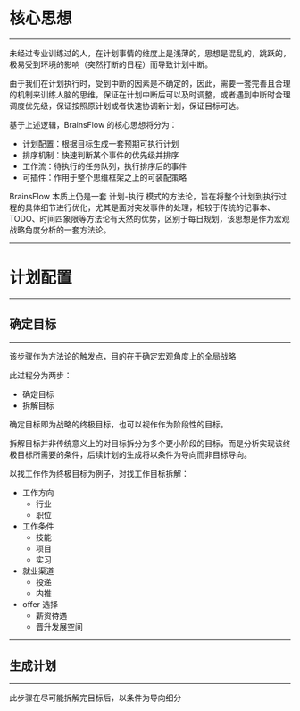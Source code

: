 # 核心思想

****

未经过专业训练过的人，在计划事情的维度上是浅薄的，思想是混乱的，跳跃的，极易受到环境的影响（突然打断的日程）而导致计划中断。

由于我们在计划执行时，受到中断的因素是不确定的，因此，需要一套完善且合理的机制来训练人脑的思维，保证在计划中断后可以及时调整，或者遇到中断时合理调度优先级，保证按照原计划或者快速协调新计划，保证目标可达。

基于上述逻辑，BrainsFlow 的核心思想将分为：

- 计划配置：根据目标生成一套预期可执行计划
- 排序机制：快速判断某个事件的优先级并排序
- 工作流：待执行的任务队列，执行排序后的事件
- 可插件：作用于整个思维框架之上的可装配策略

BrainsFlow 本质上仍是一套 计划-执行 模式的方法论，旨在将整个计划到执行过程的具体细节进行优化，尤其是面对突发事件的处理，相较于传统的记事本、TODO、时间四象限等方法论有天然的优势，区别于每日规划，该思想是作为宏观战略角度分析的一套方法论。

****

# 计划配置

****

## 确定目标

****

该步骤作为方法论的触发点，目的在于确定宏观角度上的全局战略

此过程分为两步：

- 确定目标
- 拆解目标

确定目标即为战略的终极目标，也可以视作作为阶段性的目标。

拆解目标并非传统意义上的对目标拆分为多个更小阶段的目标，而是分析实现该终极目标所需要的条件，后续计划的生成将以条件为导向而非目标导向。

以找工作作为终极目标为例子，对找工作目标拆解：

- 工作方向
  - 行业
  - 职位
- 工作条件
  - 技能
  - 项目
  - 实习
- 就业渠道
  - 投递
  - 内推
- offer 选择
  - 薪资待遇
  - 晋升发展空间

****

## 生成计划

****

此步骤在尽可能拆解完目标后，以条件为导向细分
